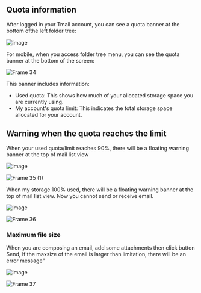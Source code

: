 ## Quota information 
After logged in your Tmail account, you can see a quota banner at the bottom ofthe left folder tree:

![image](https://github.com/linagora/tmail-flutter/assets/68209176/6b26f858-18f6-4d18-84da-d3d19b2e384e)

For mobile, when you access folder tree menu, you can see the quota banner at the bottom of the screen:

![Frame 34](https://github.com/linagora/tmail-flutter/assets/68209176/8e4c76d5-0483-48f2-88b0-c00ddc91a241)

This banner includes information:
   - Used quota: This shows how much of your allocated storage space you are currently using.
   - My account's quota limit:  This indicates the total storage space allocated for your account.

## Warning when the quota reaches the limit

When your used quota/limit reaches 90%, there will be a floating warning banner at the top of mail list view

![image](https://github.com/linagora/tmail-flutter/assets/68209176/fb9a14c0-2a6c-4c23-972f-1eebb5827ad8)

![Frame 35 (1)](https://github.com/linagora/tmail-flutter/assets/68209176/b7c2de24-4729-49f8-af92-408d389a24a9)

When my storage 100% used, there will be a floating warning banner at the top of mail list view. Now you cannot send or receive email.

![image](https://github.com/linagora/tmail-flutter/assets/68209176/aafec90b-b421-405a-af8b-cae562b23dea)

![Frame 36](https://github.com/linagora/tmail-flutter/assets/68209176/00f3585b-2dc1-4f65-b2a6-db9318e975eb)

### Maximum file size

When you are composing an email, add some attachments then click button Send,  If the maxsize of the email is larger than limitation, there will be an error message"

![image](https://github.com/linagora/tmail-flutter/assets/68209176/76760001-a821-4553-99ad-fb43747320fb)


![Frame 37](https://github.com/linagora/tmail-flutter/assets/68209176/c6977eb9-0f75-441d-af21-db13a52e9dce)


